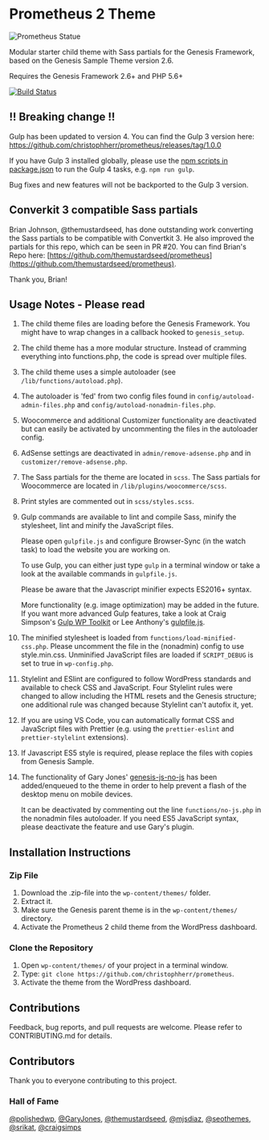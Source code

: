 # Prometheus 2 Theme

![Prometheus Statue](https://raw.githubusercontent.com/christophherr/prometheus/develop/screenshot.png)

Modular starter child theme with Sass partials for the Genesis Framework, based on the Genesis Sample Theme version 2.6.

Requires the Genesis Framework 2.6+ and PHP 5.6+

[![Build Status](https://travis-ci.org/christophherr/prometheus.svg?branch=develop)](https://travis-ci.org/christophherr/prometheus)

## !! Breaking change !!

Gulp has been updated to version 4.
You can find the Gulp 3 version here: https://github.com/christophherr/prometheus/releases/tag/1.0.0

If you have Gulp 3 installed globally, please use the [npm scripts in package.json](https://github.com/christophherr/prometheus/blob/develop/package.json) to run the Gulp 4 tasks, e.g. `npm run gulp`.

Bug fixes and new features will not be backported to the Gulp 3 version.

## Converkit 3 compatible Sass partials

Brian Johnson, @themustardseed, has done outstanding work converting the Sass partials to be compatible with Convertkit 3.
He also improved the partials for this repo, which can be seen in PR #20.
You can find Brian's Repo here: [https://github.com/themustardseed/prometheus](https://github.com/themustardseed/prometheus).

Thank you, Brian!

## Usage Notes - Please read

1.  The child theme files are loading before the Genesis Framework.
    You might have to wrap changes in a callback hooked to `genesis_setup`.
2.  The child theme has a more modular structure.
    Instead of cramming everything into functions.php, the code is spread over multiple files.
3.  The child theme uses a simple autoloader (see `/lib/functions/autoload.php`).
4.  The autoloader is 'fed' from two config files found in `config/autoload-admin-files.php` and `config/autoload-nonadmin-files.php`.
5.  Woocommerce and additional Customizer functionality are deactivated but can easily be activated by uncommenting the files in the autoloader config.
6.  AdSense settings are deactivated in `admin/remove-adsense.php` and in `customizer/remove-adsense.php`.
7.  The Sass partials for the theme are located in `scss`.
    The Sass partials for Woocommerce are located in `/lib/plugins/woocommerce/scss`.
8.  Print styles are commented out in `scss/styles.scss`.
9.  Gulp commands are available to lint and compile Sass, minify the stylesheet, lint and minify the JavaScript files.

    Please open `gulpfile.js` and configure Browser-Sync (in the watch task) to load the website you are working on.

    To use Gulp, you can either just type `gulp` in a terminal window or take a look at the available commands in `gulpfile.js`.

    Please be aware that the Javascript minifier expects ES2016+ syntax.

    More functionality (e.g. image optimization) may be added in the future.
    If you want more advanced Gulp features, take a look at Craig Simpson's [Gulp WP Toolkit](https://github.com/craigsimps/gulp-wp-toolkit/) or Lee Anthony's [gulpfile.js](https://github.com/seothemes/genesis-starter/blob/master/gulpfile.js).

10. The minified stylesheet is loaded from `functions/load-minified-css.php`. Please uncomment the file in the (nonadmin) config to use style.min.css. Unminified JavaScript files are loaded if `SCRIPT_DEBUG` is set to true in `wp-config.php`.
11. Stylelint and ESlint are configured to follow WordPress standards and available to check CSS and JavaScript.
    Four Stylelint rules were changed to allow including the HTML resets and the Genesis structure; one additional rule was changed because Stylelint can't autofix it, yet.
12. If you are using VS Code, you can automatically format CSS and JavaScript files with Prettier (e.g. using the `prettier-eslint` and `prettier-stylelint` extensions).
13. If Javascript ES5 style is required, please replace the files with copies from Genesis Sample.
14. The functionality of Gary Jones' [genesis-js-no-js](https://github.com/GaryJones/genesis-js-no-js) has been added/enqueued to the theme in order to help prevent a flash of the desktop menu on mobile devices.

    It can be deactivated by commenting out the line `functions/no-js.php` in the nonadmin files autoloader.
    If you need ES5 JavaScript syntax, please deactivate the feature and use Gary's plugin.

## Installation Instructions

### Zip File

1.  Download the .zip-file into the `wp-content/themes/` folder.
2.  Extract it.
3.  Make sure the Genesis parent theme is in the `wp-content/themes/` directory.
4.  Activate the Prometheus 2 child theme from the WordPress dashboard.

### Clone the Repository

1.  Open `wp-content/themes/` of your project in a terminal window.
2.  Type: `git clone https://github.com/christophherr/prometheus`.
3.  Activate the theme from the WordPress dashboard.

## Contributions

Feedback, bug reports, and pull requests are welcome.
Please refer to CONTRIBUTING.md for details.

## Contributors

Thank you to everyone contributing to this project.

### Hall of Fame

[@polishedwp](https://github.com/polishedwp), [@GaryJones](https://github.com/GaryJones), [@themustardseed](https://github.com/themustardseed), [@mjsdiaz](https://github.com/mjsdiaz), [@seothemes](https://github.com/seothemes), [@srikat](https://github.com/srikat), [@craigsimps](https://github.com/craigsimps)
